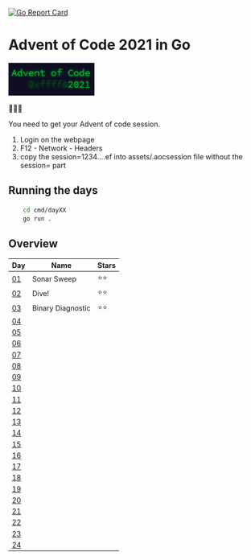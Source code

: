 [![Go Report Card](https://goreportcard.com/badge/github.com/meridani/advent-of-code-2021)](https://goreportcard.com/badge/github.com/meridani/advent-of-code-2021)
# Advent of Code 2021 in Go

![AoC Logo](assets/AoC.png)

🎄🎄🎄

You need to get your Advent of code session.
1. Login on the webpage
2. F12 - Network - Headers
3. copy the session=1234....ef into assets/.aocsession file without the session= part


## Running the days

```sh
    cd cmd/dayXX
    go run .
```

## Overview

| Day                                        | Name              | Stars |
| ------------------------------------------ | ----------------- | ----- |
| [01](https://adventofcode.com/2021/day/1)  | Sonar Sweep       | ⭐⭐    |
| [02](https://adventofcode.com/2021/day/2)  | Dive!             | ⭐⭐    |
| [03](https://adventofcode.com/2021/day/3)  | Binary Diagnostic | ⭐⭐    |
| [04](https://adventofcode.com/2021/day/4)  |                   |       |
| [05](https://adventofcode.com/2021/day/5)  |                   |       |
| [06](https://adventofcode.com/2021/day/6)  |                   |       |
| [07](https://adventofcode.com/2021/day/7)  |                   |       |
| [08](https://adventofcode.com/2021/day/8)  |                   |       |
| [09](https://adventofcode.com/2021/day/9)  |                   |       |
| [10](https://adventofcode.com/2021/day/10) |                   |       |
| [11](https://adventofcode.com/2021/day/11) |                   |       |
| [12](https://adventofcode.com/2021/day/12) |                   |       |
| [13](https://adventofcode.com/2021/day/13) |                   |       |
| [14](https://adventofcode.com/2021/day/14) |                   |       |
| [15](https://adventofcode.com/2021/day/15) |                   |       |
| [16](https://adventofcode.com/2021/day/16) |                   |       |
| [17](https://adventofcode.com/2021/day/17) |                   |       |
| [18](https://adventofcode.com/2021/day/18) |                   |       |
| [19](https://adventofcode.com/2021/day/19) |                   |       |
| [20](https://adventofcode.com/2021/day/20) |                   |       |
| [21](https://adventofcode.com/2021/day/21) |                   |       |
| [22](https://adventofcode.com/2021/day/22) |                   |       |
| [23](https://adventofcode.com/2021/day/23) |                   |       |
| [24](https://adventofcode.com/2021/day/24) |                   |       |